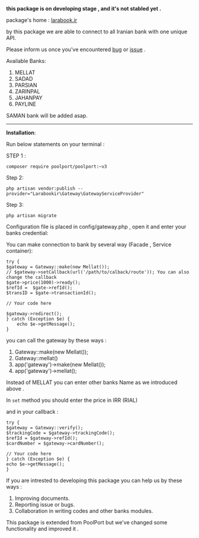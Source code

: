 **this package is on developing stage , and it's not stabled yet .**

package's home : [larabook.ir](http://larabook.ir) 

by this  package we are able to connect to all Iranian bank with one unique API.

Please inform us once you've encountered [bug](https://github.com/larabook/gateway/issues) or [issue](https://github.com/larabook/gateway/issues)  .

Available Banks:
 1. MELLAT
 2. SADAD
 3. PARSIAN
 4. ZARINPAL
 5. JAHANPAY
 6. PAYLINE

SAMAN bank will be added asap.
 


----------


**Installation**:

Run below statements on your terminal :

STEP 1 : 

    composer require poolport/poolport:~v3

Step 2:  

    php artisan vendor:publish --provider="Larabookir\Gateway\GatewayServiceProvider"

Step 3: 

    php artisan migrate


Configuration file is placed in config/gateway.php , open it and enter your banks credential:

You can make connection to bank by several way (Facade , Service container):

    try {
    $gateway = Gateway::make(new Mellat());
    // $gateway->setCallback(url('/path/to/calback/route')); You can also change the callback
    $gate->price(1000)->ready();
    $refId =  $gate->refId();
    $transID = $gate->transactionId();

    // Your code here

    $gateway->redirect();
    } catch (Exception $e) {
    	echo $e->getMessage();
    }

you can call the gateway by these ways :
 1. Gateway::make(new Mellat());
 1. Gateway::mellat()
 2. app('gateway')->make(new Mellat());
 3. app('gateway')->mellat();

Instead of MELLAT you can enter other banks Name as we introduced above .

In `set` method you should enter the price in IRR (RIAL) 

and in your callback :

    try { 
    $gateway = Gateway::verify();
    $trackingCode = $gateway->trackingCode();
    $refId = $gateway->refId();
    $cardNumber = $gateway->cardNumber();

    // Your code here
    } catch (Exception $e) {
    echo $e->getMessage();
    }  

If you are intrested to developing this package you can help us by these ways :

 1. Improving documents.
 2. Reporting issue or bugs.
 3. Collaboration in writing codes and other banks modules.

This package is extended from PoolPort  but we've changed some functionality and improved it .
